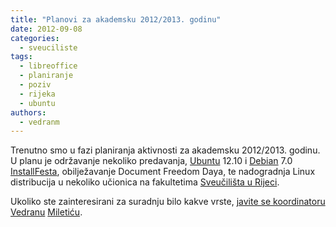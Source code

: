 ```yaml
---
title: "Planovi za akademsku 2012/2013. godinu"
date: 2012-09-08
categories: 
  - sveuciliste
tags: 
  - libreoffice
  - planiranje
  - poziv
  - rijeka
  - ubuntu
authors: 
  - vedranm
---
```


Trenutno smo u fazi planiranja aktivnosti za akademsku 2012/2013. godinu. U planu je održavanje nekoliko predavanja, [Ubuntu](https://www.ubuntu.com/) 12.10 i [Debian](https://www.debian.org/) 7.0 [InstallFesta](https://en.wikipedia.org/wiki/Linux_user_group#Installfests), obilježavanje Document Freedom Daya, te nadogradnja Linux distribucija u nekoliko učionica na fakultetima [Sveučilišta u Rijeci](https://uniri.hr/).

Ukoliko ste zainteresirani za suradnju bilo kakve vrste, [javite se koordinatoru](../podruznica.md#kako-do-koordinatora) [Vedranu](https://vedran.miletic.net/) [Miletiću](https://www.miletic.net/).
